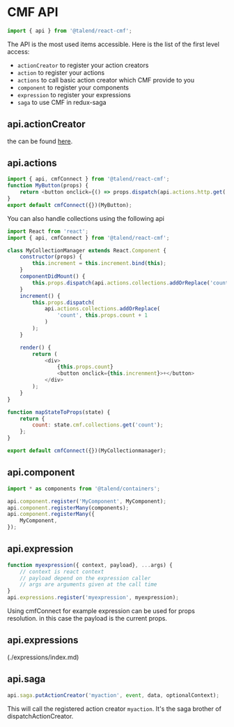 # CMF API


```javascript
import { api } from '@talend/react-cmf';
```

The API is the most used items accessible. Here is the list of the first level access:

* `actionCreator` to register your action creators
* `action` to register your actions
* `actions` to call basic action creator which CMF provide to you
* `component` to register your components
* `expression` to register your expressions
* `saga` to use CMF in redux-saga

## api.actionCreator

the can be found [here](actionCreator.md).

## api.actions

```javascript
import { api, cmfConnect } from '@talend/react-cmf';
function MyButton(props) {
    return <button onclick={() => props.dispatch(api.actions.http.get('/foo/bar'))}>Get</button>;
}
export default cmfConnect({})(MyButton);
```

You can also handle collections using the following api

```javascript
import React from 'react';
import { api, cmfConnect } from '@talend/react-cmf';

class MyCollectionManager extends React.Component {
    constructor(props) {
        this.increment = this.increment.bind(this);
    }
    componentDidMount() {
        this.props.dispatch(api.actions.collections.addOrReplace('count', 0));
    }
    increment() {
        this.props.dispatch(
            api.actions.collections.addOrReplace(
                'count', this.props.count + 1
            )
        );
    }

    render() {
        return (
            <div>
                {this.props.count}
                <button onclick={this.increnment}>+</button>
            </div>
        );
    }
}

function mapStateToProps(state) {
    return {
        count: state.cmf.collections.get('count');
    };
}

export default cmfConnect({})(MyCollectionmanager);
```



## api.component

```javascript
import * as components from '@talend/containers';

api.component.register('MyComponent', MyComponent);
api.component.registerMany(components);
api.component.registerMany({
    MyComponent,
});
```

## api.expression

```javascript
function myexpression({ context, payload}, ...args) {
    // context is react context
    // payload depend on the expression caller
    // args are arguments given at the call time
}
api.expressions.register('myexpression', myexpression);
```

Using cmfConnect for example expression can be used for props resolution.
in this case the payload is the current props.


## api.expressions

(./expressions/index.md)

## api.saga

```javascript
api.saga.putActionCreator('myaction', event, data, optionalContext);
```

This will call the registered action creator `myaction`.
It's the saga brother of dispatchActionCreator.
